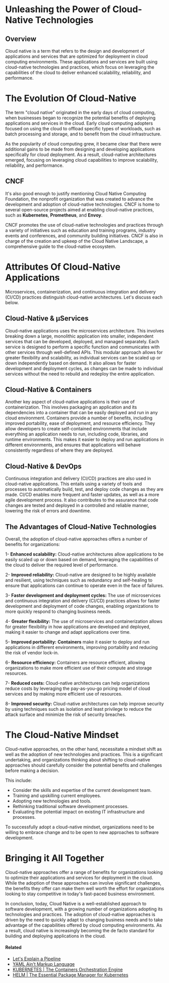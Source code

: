 # Unleashing the Power of Cloud-Native Technologies


## Overview 
Cloud native is a term that refers to the design and development of applications and services that are optimized for deployment in cloud computing environments. These applications and services are built using cloud-native technologies and practices, which focus on leveraging the capabilities of the cloud to deliver enhanced scalability, reliability, and performance.

# The Evolution Of Cloud-Native
The term "cloud native" originated in the early days of cloud computing, when businesses began to recognize the potential benefits of deploying applications and services in the cloud. Early cloud computing adopters focused on using the cloud to offload specific types of workloads, such as batch processing and storage, and to benefit from the cloud infrastructure.

As the popularity of cloud computing grew, it became clear that there were additional gains to be made from designing and developing applications specifically for cloud deployment. As a result, cloud-native architectures emerged, focusing on leveraging cloud capabilities to improve scalability, reliability, and performance.

## CNCF 

It's also good enough to justify mentioning Cloud Native Computing Foundation, the nonprofit organization that was created to advance the development and adoption of cloud-native technologies. CNCF is home to several open-source projects aimed at enabling cloud-native practices, such as **Kubernetes**, **Prometheus**, and **Envoy**.

CNCF promotes the use of cloud-native technologies and practices through a variety of initiatives such as education and training programs, industry events and conferences, and community building initiatives. CNCF is also in charge of the creation and upkeep of the Cloud Native Landscape, a comprehensive guide to the cloud-native ecosystem.



#  Attributes Of Cloud-Native Applications 
Microservices, containerization, and continuous integration and delivery (CI/CD) practices distinguish cloud-native architectures.  Let's discuss each below.

## Cloud-Native & µServices
Cloud-native applications uses  the microservices architecture. This involves breaking down a large, monolithic application into smaller, independent services that can be developed, deployed, and managed separately. Each service is designed to perform a specific function and communicates with other services through well-defined APIs. This modular approach allows for greater flexibility and scalability, as individual services can be scaled up or down independently based on demand. It also allows for faster development and deployment cycles, as changes can be made to individual services without the need to rebuild and redeploy the entire application.

## Cloud-Native & Containers
Another key aspect of cloud-native applications is their use of containerization. This involves packaging an application and its dependencies into a container that can be easily deployed and run in any cloud environment. Containers provide a number of benefits, including improved portability, ease of deployment, and resource efficiency. They allow developers to create self-contained environments that include everything an application needs to run, including code, libraries, and runtime environments. This makes it easier to deploy and run applications in different environments, and ensures that applications will behave consistently regardless of where they are deployed.

## Cloud-Native & DevOps
Continuous integration and delivery (CI/CD) practices are also used in cloud-native applications. This entails using a variety of tools and processes to automatically build, test, and deploy code changes as they are made. CI/CD enables more frequent and faster updates, as well as a more agile development process. It also contributes to the assurance that code changes are tested and deployed in a controlled and reliable manner, lowering the risk of errors and downtime.


## The Advantages of Cloud-Native Technologies
Overall, the adoption of cloud-native approaches offers a number of benefits for organizations:

1- **Enhanced scalability:** Cloud-native architectures allow applications to be easily scaled up or down based on demand, leveraging the capabilities of the cloud to deliver the required level of performance.

2- **Improved reliability:** Cloud-native are designed to be highly available and resilient, using techniques such as redundancy and self-healing to ensure that applications can continue to operate even in the face of failures.

3- **Faster development and deployment cycles:** The use of microservices and continuous integration and delivery (CI/CD) practices allows for faster development and deployment of code changes, enabling organizations to more quickly respond to changing business needs.

4- **Greater flexibility:** The use of microservices and containerization allows for greater flexibility in how applications are developed and deployed, making it easier to change and adapt applications over time.

5- **Improved portability:** **Containers** make it easier to deploy and run applications in different environments, improving portability and reducing the risk of vendor lock-in.

6- **Resource efficiency:** Containers are resource efficient, allowing organizations to make more efficient use of their compute and storage resources.

7- **Reduced costs:** Cloud-native architectures can help organizations reduce costs by leveraging the pay-as-you-go pricing model of cloud services and by making more efficient use of resources.

8- **Improved security:** Cloud-native architectures can help improve security by using techniques such as isolation and least privilege to reduce the attack surface and minimize the risk of security breaches.


# The Cloud-Native Mindset
Cloud-native approaches, on the other hand, necessitate a mindset shift as well as the adoption of new technologies and practices. This is a significant undertaking, and organizations thinking about shifting to cloud-native approaches should carefully consider the potential benefits and challenges before making a decision.

 
This include: 
- Consider the skills and expertise of the current development team.
- Training and upskilling current employees.
- Adopting new technologies and tools.
- Rethinking traditional software development processes.
- Evaluating the potential impact on existing IT infrastructure and processes.


To successfully adopt a cloud-native mindset, organizations need to be willing to embrace change and to be open to new approaches to software development. 




# Bringing it All Together

Cloud-native approaches offer a range of benefits for organizations looking to optimize their applications and services for deployment in the cloud. While the adoption of these approaches can involve significant challenges, the benefits they offer can make them well worth the effort for organizations looking to stay competitive in today's fast-paced business environment.

In conclusion, today, Cloud Native is a well-established approach to software development, with a growing number of organizations adopting its technologies and practices. The adoption of cloud-native approaches is driven by the need to quickly adapt to changing business needs and to take advantage of the capabilities offered by cloud computing environments. As a result, cloud native is increasingly becoming the de facto standard for building and deploying applications in the cloud.



#### Related
- [Let's Explain a Pipeline](https://blog.yahya-abulhaj.dev/lets-explain-a-pipeline)
- [YAML Ain’t Markup Language](https://blog.yahya-abulhaj.dev/yaml-aint-markup-language)
- [KUBERNETES | The Containers Orchestration Engine](https://blog.yahya-abulhaj.dev/kubernetes-the-containers-orchestration-engine)
- [HELM | The Essential Package Manager for Kubernetes](https://blog.yahya-abulhaj.dev/helm-the-essential-package-manager-for-kubernetes)
